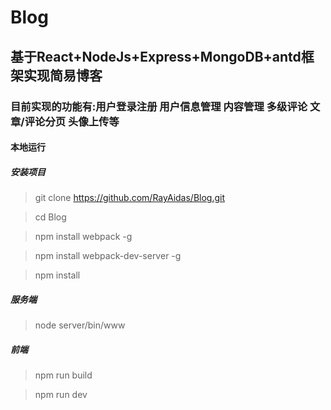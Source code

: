 # Blog
## 基于React+NodeJs+Express+MongoDB+antd框架实现简易博客
### 目前实现的功能有:用户登录注册 用户信息管理 内容管理 多级评论 文章/评论分页 头像上传等 
#### **本地运行**
##### 安装项目
>git clone https://github.com/RayAidas/Blog.git

>cd Blog

>npm install webpack -g

>npm install webpack-dev-server -g

>npm install 
##### 服务端
>node server/bin/www
##### 前端
>npm run build

>npm run dev
